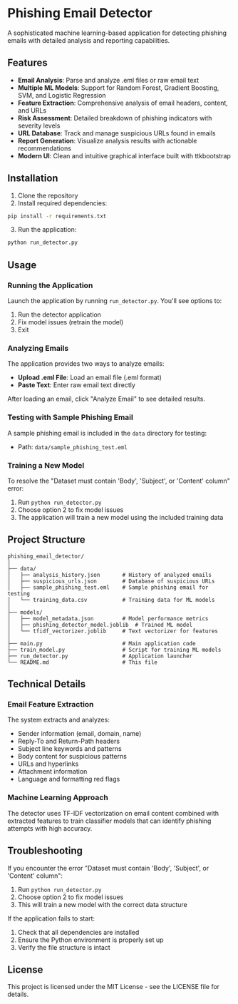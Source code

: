 # Phishing Email Detector

A sophisticated machine learning-based application for detecting phishing emails with detailed analysis and reporting capabilities.

## Features

- **Email Analysis**: Parse and analyze .eml files or raw email text
- **Multiple ML Models**: Support for Random Forest, Gradient Boosting, SVM, and Logistic Regression
- **Feature Extraction**: Comprehensive analysis of email headers, content, and URLs
- **Risk Assessment**: Detailed breakdown of phishing indicators with severity levels
- **URL Database**: Track and manage suspicious URLs found in emails
- **Report Generation**: Visualize analysis results with actionable recommendations
- **Modern UI**: Clean and intuitive graphical interface built with ttkbootstrap

## Installation

1. Clone the repository
2. Install required dependencies:

```bash
pip install -r requirements.txt
```

3. Run the application:

```bash
python run_detector.py
```

## Usage

### Running the Application

Launch the application by running `run_detector.py`. You'll see options to:
1. Run the detector application
2. Fix model issues (retrain the model)
3. Exit

### Analyzing Emails

The application provides two ways to analyze emails:
- **Upload .eml File**: Load an email file (.eml format)
- **Paste Text**: Enter raw email text directly

After loading an email, click "Analyze Email" to see detailed results.

### Testing with Sample Phishing Email

A sample phishing email is included in the `data` directory for testing:
- Path: `data/sample_phishing_test.eml`

### Training a New Model

To resolve the "Dataset must contain 'Body', 'Subject', or 'Content' column" error:
1. Run `python run_detector.py`
2. Choose option 2 to fix model issues
3. The application will train a new model using the included training data

## Project Structure

```
phishing_email_detector/
│
├── data/
│   ├── analysis_history.json       # History of analyzed emails
│   ├── suspicious_urls.json        # Database of suspicious URLs
│   ├── sample_phishing_test.eml    # Sample phishing email for testing
│   └── training_data.csv           # Training data for ML models
│
├── models/
│   ├── model_metadata.json         # Model performance metrics
│   ├── phishing_detector_model.joblib  # Trained ML model
│   └── tfidf_vectorizer.joblib     # Text vectorizer for features
│
├── main.py                         # Main application code
├── train_model.py                  # Script for training ML models
├── run_detector.py                 # Application launcher
└── README.md                       # This file
```

## Technical Details

### Email Feature Extraction

The system extracts and analyzes:
- Sender information (email, domain, name)
- Reply-To and Return-Path headers
- Subject line keywords and patterns
- Body content for suspicious patterns
- URLs and hyperlinks
- Attachment information
- Language and formatting red flags

### Machine Learning Approach

The detector uses TF-IDF vectorization on email content combined with extracted features to train classifier models that can identify phishing attempts with high accuracy.

## Troubleshooting

If you encounter the error "Dataset must contain 'Body', 'Subject', or 'Content' column":
1. Run `python run_detector.py`
2. Choose option 2 to fix model issues
3. This will train a new model with the correct data structure

If the application fails to start:
1. Check that all dependencies are installed
2. Ensure the Python environment is properly set up
3. Verify the file structure is intact

## License

This project is licensed under the MIT License - see the LICENSE file for details. 